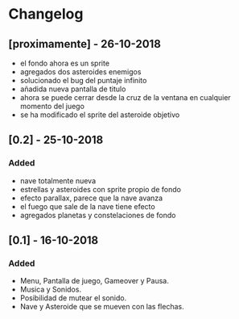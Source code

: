 # Changelog

## [proximamente] - 26-10-2018
- el fondo ahora es un sprite
- agregados dos asteroides enemigos
- solucionado el bug del puntaje infinito
- añadida nueva pantalla de titulo
- ahora se puede cerrar desde la cruz de la ventana en cualquier momento del juego
- se ha modificado el sprite del asteroide objetivo

## [0.2] - 25-10-2018
### Added
- nave totalmente nueva
- estrellas y asteroides con sprite propio de fondo
- efecto parallax, parece que la nave avanza
- el fuego que sale de la nave tiene efecto
- agregados planetas y constelaciones de fondo

## [0.1] - 16-10-2018
### Added
- Menu, Pantalla de juego, Gameover y Pausa.
- Musica y Sonidos.
- Posibilidad de mutear el sonido.
- Nave y Asteroide que se mueven con las flechas.
